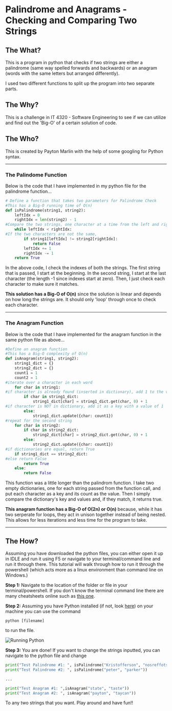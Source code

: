 # Palindrome and Anagrams - Checking and Comparing Two Strings

## The What?
This is a program in python that checks if two strings are either a palindrome (same way spelled forwards and backwards) or an anagram (words with the same letters but arranged differently).

I used two different functions to split up the program into two separate parts.

## The Why?
This is a challenge in IT 4320 - Software Engineering to see if we can utilize and find out the 'Big-O' of a certain solution of code.

## The Who?
This is created by Payton Marlin with the help of some googling for Python syntax.

---
### **The Palindome Function**

Below is the code that I have implemented in my python file for the palindrome function...

``` python
# Define a function that takes two parameters for Palindrome Check
#This has a Big-O running time of O(n)
def isPalindrome(string1, string2):
    leftIdx = 0
    rightIdx = len(string2) - 1
#Compare the two strings, one character at a time from the left and right
    while leftIdx < rightIdx:
#If the two characters are not the same, 
        if string1[leftIdx] != string2[rightIdx]:
            return False
        leftIdx += 1
        rightIdx -= 1
    return True
```
In the above code, I check the indexes of both the strings. The first string that is passed, I start at the beginning. In the second string, I start at the last character (the length -1 since indexes start at zero). Then, I just check each character to make sure it matches.

**This solution has a Big-O of O(n)** since the solution is linear and depends on how long the strings are. It should only 'loop' through once to check each character.

---
### **The Anagram Function**
Below is the code that I have implemented for the anagram function in the same python file as above...
``` python
#Define an anagram function
#This has a Big-O complexity of O(n)
def isAnagram(string1, string2):
    string1_dict = {}
    string2_dict = {}
    count1 = 1
    count2 = 1
#iterate over a character in each word
    for char in string1:
#if character is already found (inserted in dictionary), add 1 to the value
        if char in string1_dict:
            string1_dict[char] = string1_dict.get(char, 0) + 1
#if character is NOT in dictionary, add it as a key with a value of 1
        else:
            string1_dict.update({char: count1})
#repeat for the second string
    for char in string2:
        if char in string2_dict:
            string2_dict[char] = string2_dict.get(char, 0) + 1
        else:
            string2_dict.update({char: count1})
#if dictionaries are equal, return True
    if string1_dict == string2_dict:
#else return False
        return True
    else:
        return False
```
This function was a little longer than the palindrom function. I take two empty dictionaries, one for each string passed from the function call, and put each character as a key and its count as the value. Then I simply compare the dictionary's key and values and, if they match, it returns true. 

**This anagram function has a Big-O of O(2n) or O(n)** because, while it has two serperate for loops, they act in unison together instead of being nested. This allows for less iterations and less time for the program to take. 

---
## The How?
Assuming you have downloaded the python files, you can either open it up in IDLE and run it using F5 or navigate to your terminal/command line and run it through there. This tutorial will walk through how to run it through the powershell (which acts more as a linux environment than command line on Windows.)

**Step 1:** Navigate to the location of the folder or file in your terminal/powershell. If you don't know the terminal command line there are many cheatsheets online such as [this one](https://www.comparitech.com/net-admin/powershell-cheat-sheet/).

**Step 2:** Assuming you have Python installed (if not, look [here](https://www.python.org/downloads/)) on your machine you can use the command 
```
python [filename]
```
to run the file.

![Running Python](/assets/Run_Python.gif)

**Step 3:** You are done! If you want to change the strings inputted, you can navigate to the python file and change
```python
print("Test Palindrome #1: ", isPalindrome("Kristofferson", "nosreffotsirK"))
print("Test Palindrome #2: ", isPalindrome("peter", "parker"))

...

print("Test Anagram #1: ",isAnagram("state", "taste"))
print("Test Anagram #2: ", isAnagram("payton", "taycan"))
```
To any two strings that you want. Play around and have fun!!
